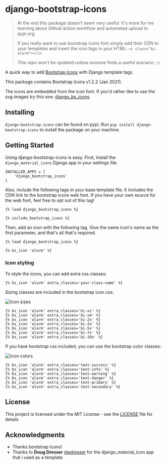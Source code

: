 # django-bootstrap-icons

> At the end this package doesn't seem very useful. It's more for me learning about Github action workflow and 
> automated upload to pypi.org.
> 
> If you really want to use bootstrap icons font simply add their CDN to your templates and insert the icon tags in 
> your HTML: ```<i class="bi-alarm"></i>```
> 
> This repo won't be updated unless somone finds a useful scenario ;-)

A quick way to add [Bootstrap Icons](https://icons.getbootstrap.com) with Django template tags.

This package contains Bootstrap Icons v1.2.2 (Jan 2021). 

The icons are embedded from the icon font. If you'd rather like to use the svg images try this one: [django_bs_icons](https://github.com/mattburlage/django_bs_icons). 

## Installing

`django-bootstrap-icons` can be found on pypi. Run `pip install django-bootstrap-icons` to install the package on your machine.

## Getting Started

Using django-bootstrap-icons is easy. First, install the `django_material_icons` Django app in your settings file.

```
INSTALLED_APPS = [
    'django_bootstrap_icons'
]
```

Also, include the following tags in your base template file. It includes the CDN link to the bootstrap icons web font. If you have your own source for the web font, feel free to opt out of this tag!
```
{% load django_bootstrap_icons %}

{% include_bootstrap_icons %}
```

Then, add an icon with the following tag. Give the name icon's name as the first parameter, and that's all that's required.
```
{% load django_bootstrap_icons %}

{% bs_icon 'alarm' %}
```

### Icon styling

To style the icons, you can add extra css classes:

```
{% bs_icon 'alarm' extra_classes='your-class-name' %}
```

Sizing classes are included in the bootstrap icon css:

![Icon sizes](https://github.com/christianwgd/django-bootstrap-icons/blob/master/django_bootstrap_icons/static/img/icon-sizes.png "Icon sizes")

```
{% bs_icon 'alarm' extra_classes='bi-xs' %}
{% bs_icon 'alarm' extra_classes='bi-sm' %}
{% bs_icon 'alarm' extra_classes='bi-2x' %}
{% bs_icon 'alarm' extra_classes='bi-3x' %}
{% bs_icon 'alarm' extra_classes='bi-5x' %}
{% bs_icon 'alarm' extra_classes='bi-7x' %}
{% bs_icon 'alarm' extra_classes='bi-10x' %}
```

If you have bootstrap css included, you can use the bootstrap color classes:

![Icon colors](https://github.com/christianwgd/django-bootstrap-icons/blob/master/django_bootstrap_icons/static/img/icon-colors.png "Icon colors")

```
{% bs_icon 'alarm' extra_classes='text-success' %}
{% bs_icon 'alarm' extra_classes='text-info' %}
{% bs_icon 'alarm' extra_classes='text-warning' %}
{% bs_icon 'alarm' extra_classes='text-danger' %}
{% bs_icon 'alarm' extra_classes='text-primary' %}
{% bs_icon 'alarm' extra_classes='text-secondary' %}
```

## License

This project is licensed under the MIT License - see the [LICENSE](https://github.com/christianwgd/django-bootstrap-icons/blob/master/LICENSE) file for details

## Acknowledgments

* Thanks bootstrap Icons!
* Thanks to **Doug Dresser** [dwdresser](https://github.com/dwdresser) for the django_material_icon app that i used as a template
